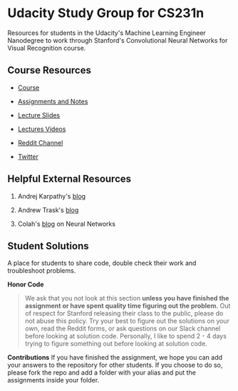 #  Udacity Study Group for CS231n 

Resources for students in the Udacity's Machine Learning Engineer Nanodegree to work through Stanford's Convolutional Neural Networks for Visual Recognition course. 

## Course Resources

- [Course](http://cs231n.stanford.edu/)

- [Assignments and Notes](http://cs231n.github.io/)

- [Lecture Slides](http://cs231n.stanford.edu/syllabus.html)

- [Lectures Videos](https://www.youtube.com/playlist?list=PLLvH2FwAQhnpj1WEB-jHmPuUeQ8mX-XXG)

- [Reddit Channel](https://www.reddit.com/r/cs231n/)

- [Twitter](https://twitter.com/cs231n)

## Helpful External Resources

1) Andrej Karpathy's [blog](http://karpathy.github.io/)

2) Andrew Trask's [blog](http://iamtrask.github.io/)

3) Colah's [blog](http://colah.github.io/) on Neural Networks 

## Student Solutions
A place for students to share code, double check their work and troubleshoot problems.  

__Honor Code__
> We ask that you not look at this section __unless you have finished the assignment or have spent quality time figuring out the problem.__  Out of respect for Stanford releasing their class to the public, please do not abuse this policy.  Try your best to figure out the solutions on your own, read the Reddit forms, or ask questions on our Slack channel before looking at solution code.  Personally, I like to spend 2 - 4 days trying to figure something out before looking at solution code. 

__Contributions__
If you have finished the assignment, we hope you can add your answers to the repository for other students.  If you choose to do so, please fork the repo and add a folder with your alias and put the assignments inside your folder. 